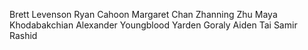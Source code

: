 Brett Levenson
Ryan Cahoon
Margaret Chan
Zhanning Zhu
Maya Khodabakchian
Alexander Youngblood
Yarden Goraly
Aiden Tai
Samir Rashid